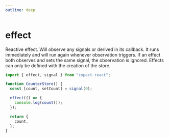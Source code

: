 ```yaml
---
outline: deep
---
```


# effect

Reactive effect. Will observe any signals or derived in its callback. It runs immediately and will run again whenever observation triggers. If an effect both observes and sets the same signal, the observation is ignored. Effects can only be defined with the creation of the store.

```ts
import { effect, signal } from "impact-react";

function CounterStore() {
  const [count, setCount] = signal(0);

  effect(() => {
    console.log(count());
  });

  return {
    count,
  };
}
```
